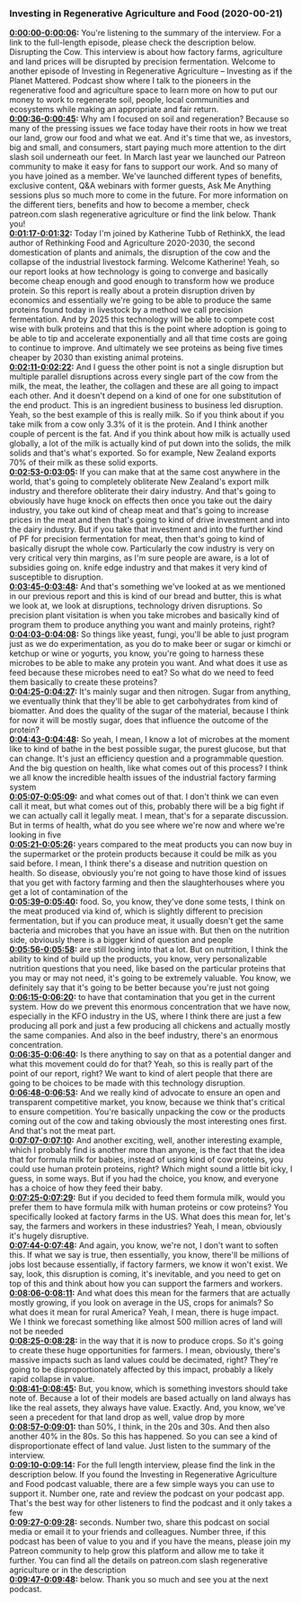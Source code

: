 ### Investing in Regenerative Agriculture and Food  (2020-00-21)
**[0:00:00-0:00:06](https://investinginregenerativeagriculture.com/2019/12/10/catherine-tubb/#t=0:00:00):**  You're listening to the summary of the interview. For a link to the full-length episode, please check the description below.  Disrupting the Cow. This interview is about how factory farms, agriculture and land prices will be disrupted by precision fermentation.  Welcome to another episode of Investing in Regenerative Agriculture – Investing as if the Planet Mattered.  Podcast show where I talk to the pioneers in the regenerative food and agriculture space  to learn more on how to put our money to work to regenerate soil, people, local communities and ecosystems while making an appropriate and fair return.  
**[0:00:36-0:00:45](https://investinginregenerativeagriculture.com/2019/12/10/catherine-tubb/#t=0:00:36):**  Why am I focused on soil and regeneration? Because so many of the pressing issues we face today have their roots in how we treat our land, grow our food and what we eat.  And it's time that we, as investors, big and small, and consumers, start paying much more attention to the dirt slash soil underneath our feet.  In March last year we launched our Patreon community to make it easy for fans to support our work. And so many of you have joined as a member.  We've launched different types of benefits, exclusive content, Q&A webinars with former guests, Ask Me Anything sessions plus so much more to come in the future.  For more information on the different tiers, benefits and how to become a member, check patreon.com slash regenerative agriculture or find the link below. Thank you!  
**[0:01:17-0:01:32](https://investinginregenerativeagriculture.com/2019/12/10/catherine-tubb/#t=0:01:17):**  Today I'm joined by Katherine Tubb of RethinkX, the lead author of Rethinking Food and Agriculture 2020-2030, the second domestication of plants and animals, the disruption of the cow and the collapse of the industrial livestock farming. Welcome Katherine!  Yeah, so our report looks at how technology is going to converge and basically become cheap enough and good enough to transform how we produce protein.  So this report is really about a protein disruption driven by economics and essentially we're going to be able to produce the same proteins found today in livestock by a method we call precision fermentation.  And by 2025 this technology will be able to compete cost wise with bulk proteins and that this is the point where adoption is going to be able to tip and accelerate exponentially and all that time costs are going to continue to improve.  And ultimately we see proteins as being five times cheaper by 2030 than existing animal proteins.  
**[0:02:11-0:02:22](https://investinginregenerativeagriculture.com/2019/12/10/catherine-tubb/#t=0:02:11):**  And I guess the other point is not a single disruption but multiple parallel disruptions across every single part of the cow from the milk, the meat, the leather, the collagen and these are all going to impact each other.  And it doesn't depend on a kind of one for one substitution of the end product. This is an ingredient business to business led disruption.  Yeah, so the best example of this is really milk. So if you think about if you take milk from a cow only 3.3% of it is the protein.  And I think another couple of percent is the fat. And if you think about how milk is actually used globally, a lot of the milk is actually kind of put down into the solids, the milk solids and that's what's exported.  So for example, New Zealand exports 70% of their milk as these solid exports.  
**[0:02:53-0:03:05](https://investinginregenerativeagriculture.com/2019/12/10/catherine-tubb/#t=0:02:53):**  If you can make that at the same cost anywhere in the world, that's going to completely obliterate New Zealand's export milk industry and therefore obliterate their dairy industry.  And that's going to obviously have huge knock on effects then once you take out the dairy industry, you take out kind of cheap meat and that's going to increase prices in the meat and then that's going to kind of drive investment and into the dairy industry.  But if you take that investment and into the further kind of PF for precision fermentation for meat, then that's going to kind of basically disrupt the whole cow.  Particularly the cow industry is very on very critical very thin margins, as I'm sure people are aware, is a lot of subsidies going on.  knife edge industry and that makes it very kind of susceptible to disruption.  
**[0:03:45-0:03:48](https://investinginregenerativeagriculture.com/2019/12/10/catherine-tubb/#t=0:03:45):**  And that's something we've looked at as we mentioned in our previous report and this  is kind of our bread and butter, this is what we look at, we look at disruptions, technology  driven disruptions.  So precision plant visitation is when you take microbes and basically kind of program  them to produce anything you want and mainly proteins, right?  
**[0:04:03-0:04:08](https://investinginregenerativeagriculture.com/2019/12/10/catherine-tubb/#t=0:04:03):**  So things like yeast, fungi, you'll be able to just program just as we do experimentation,  as you do to make beer or sugar or kimchi or ketchup or wine or yogurts, you know, you're  going to harness these microbes to be able to make any protein you want.  And what does it use as feed because these microbes need to eat?  So what do we need to feed them basically to create these proteins?  
**[0:04:25-0:04:27](https://investinginregenerativeagriculture.com/2019/12/10/catherine-tubb/#t=0:04:25):**  It's mainly sugar and then nitrogen.  Sugar from anything, we eventually think that they'll be able to get carbohydrates from  kind of biomatter.  And does the quality of the sugar of the material, because I think for now it will be mostly  sugar, does that influence the outcome of the protein?  
**[0:04:43-0:04:48](https://investinginregenerativeagriculture.com/2019/12/10/catherine-tubb/#t=0:04:43):**  So yeah, I mean, I know a lot of microbes at the moment like to kind of bathe in the  best possible sugar, the purest glucose, but that can change.  It's just an efficiency question and a programmable question.  And the big question on health, like what comes out of this process?  I think we all know the incredible health issues of the industrial factory farming system  
**[0:05:07-0:05:09](https://investinginregenerativeagriculture.com/2019/12/10/catherine-tubb/#t=0:05:07):**  and what comes out of that.  I don't think we can even call it meat, but what comes out of this, probably there will  be a big fight if we can actually call it legally meat.  I mean, that's for a separate discussion.  But in terms of health, what do you see where we're now and where we're looking in five  
**[0:05:21-0:05:26](https://investinginregenerativeagriculture.com/2019/12/10/catherine-tubb/#t=0:05:21):**  years compared to the meat products you can now buy in the supermarket or the protein  products because it could be milk as you said before.  I mean, I think there's a disease and nutrition question on health.  So disease, obviously you're not going to have those kind of issues that you get with  factory farming and then the slaughterhouses where you get a lot of contamination of the  
**[0:05:39-0:05:40](https://investinginregenerativeagriculture.com/2019/12/10/catherine-tubb/#t=0:05:39):**  food.  So, you know, they've done some tests, I think on the meat produced via kind of, which is  slightly different to precision fermentation, but if you can produce meat, it usually doesn't  get the same bacteria and microbes that you have an issue with.  But then on the nutrition side, obviously there is a bigger kind of question and people  
**[0:05:56-0:05:58](https://investinginregenerativeagriculture.com/2019/12/10/catherine-tubb/#t=0:05:56):**  are still looking into that a lot.  But on nutrition, I think the ability to kind of build up the products, you know, very personalizable  nutrition questions that you need, like based on the particular proteins that you may or  may not need, it's going to be extremely valuable.  You know, we definitely say that it's going to be better because you're just not going  
**[0:06:15-0:06:20](https://investinginregenerativeagriculture.com/2019/12/10/catherine-tubb/#t=0:06:15):**  to have that contamination that you get in the current system.  How do we prevent this enormous concentration that we have now, especially in the KFO industry  in the US, where I think there are just a few producing all pork and just a few producing  all chickens and actually mostly the same companies.  And also in the beef industry, there's an enormous concentration.  
**[0:06:35-0:06:40](https://investinginregenerativeagriculture.com/2019/12/10/catherine-tubb/#t=0:06:35):**  Is there anything to say on that as a potential danger and what this movement could do for  that?  Yeah, so this is really part of the point of our report, right?  We want to kind of alert people that there are going to be choices to be made with this  technology disruption.  
**[0:06:48-0:06:53](https://investinginregenerativeagriculture.com/2019/12/10/catherine-tubb/#t=0:06:48):**  And we really kind of advocate to ensure an open and transparent competitive market, you  know, because we think that's critical to ensure competition.  You're basically unpacking the cow or the products coming out of the cow and taking  obviously the most interesting ones first.  And that's not the meat part.  
**[0:07:07-0:07:10](https://investinginregenerativeagriculture.com/2019/12/10/catherine-tubb/#t=0:07:07):**  And another exciting, well, another interesting example, which I probably find is another  more than anyone, is the fact that the idea that for formula milk for babies, instead  of using kind of cow proteins, you could use human protein proteins, right?  Which might sound a little bit icky, I guess, in some ways.  But if you had the choice, you know, and everyone has a choice of how they feed their baby.  
**[0:07:25-0:07:29](https://investinginregenerativeagriculture.com/2019/12/10/catherine-tubb/#t=0:07:25):**  But if you decided to feed them formula milk, would you prefer them to have formula milk  with human proteins or cow proteins?  You specifically looked at factory farms in the US.  What does this mean for, let's say, the farmers and workers in these industries?  Yeah, I mean, obviously it's hugely disruptive.  
**[0:07:44-0:07:48](https://investinginregenerativeagriculture.com/2019/12/10/catherine-tubb/#t=0:07:44):**  And again, you know, we're not, I don't want to soften this.  If what we say is true, then essentially, you know, there'll be millions of jobs lost  because essentially, if factory farmers, we know it won't exist.  We say, look, this disruption is coming, it's inevitable, and you need to get on top of  this and think about how you can support the farmers and workers.  
**[0:08:06-0:08:11](https://investinginregenerativeagriculture.com/2019/12/10/catherine-tubb/#t=0:08:06):**  And what does this mean for the farmers that are actually mostly growing, if you look on  average in the US, crops for animals?  So what does it mean for rural America?  Yeah, I mean, there is huge impact.  We I think we forecast something like almost 500 million acres of land will not be needed  
**[0:08:25-0:08:28](https://investinginregenerativeagriculture.com/2019/12/10/catherine-tubb/#t=0:08:25):**  in the way that it is now to produce crops.  So it's going to create these huge opportunities for farmers.  I mean, obviously, there's massive impacts such as land values could be decimated, right?  They're going to be disproportionately affected by this impact, probably a likely rapid collapse  in value.  
**[0:08:41-0:08:45](https://investinginregenerativeagriculture.com/2019/12/10/catherine-tubb/#t=0:08:41):**  But, you know, which is something investors should take note of.  Because a lot of their models are based actually on land always has like the real assets, they  always have value.  Exactly.  And, you know, we've seen a precedent for that land drop as well, value drop by more  
**[0:08:57-0:09:01](https://investinginregenerativeagriculture.com/2019/12/10/catherine-tubb/#t=0:08:57):**  than 50%, I think, in the 20s and 30s.  And then also another 40% in the 80s.  So this has happened.  So you can see a kind of disproportionate effect of land value.  Just listen to the summary of the interview.  
**[0:09:10-0:09:14](https://investinginregenerativeagriculture.com/2019/12/10/catherine-tubb/#t=0:09:10):**  For the full length interview, please find the link in the description below.  If you found the Investing in Regenerative Agriculture and Food podcast valuable, there  are a few simple ways you can use to support it.  Number one, rate and review the podcast on your podcast app.  That's the best way for other listeners to find the podcast and it only takes a few  
**[0:09:27-0:09:28](https://investinginregenerativeagriculture.com/2019/12/10/catherine-tubb/#t=0:09:27):**  seconds.  Number two, share this podcast on social media or email it to your friends and colleagues.  Number three, if this podcast has been of value to you and if you have the means, please  join my Patreon community to help grow this platform and allow me to take it further.  You can find all the details on patreon.com slash regenerative agriculture or in the description  
**[0:09:47-0:09:48](https://investinginregenerativeagriculture.com/2019/12/10/catherine-tubb/#t=0:09:47):**  below.  Thank you so much and see you at the next podcast.  